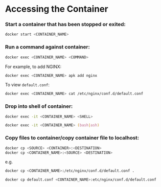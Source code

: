 # Accessing the Container

### Start a container that has been stopped or exited:

```zsh
docker start <CONTAINER_NAME>
```

### Run a command against container:

```zsh
docker exec <CONTAINER_NAME> <COMMAND>
```

For example, to add NGINX:

```zsh
docker exec <CONTAINER_NAME> apk add nginx
```

To view `default.conf`:

```zsh
docker exec <CONTAINER_NAME> cat /etc/nginx/conf.d/default.conf
```

### Drop into shell of container:

```zsh
docker exec -it <CONTAINER_NAME> <SHELL>
```

```zsh
docker exec -it <CONTAINER_NAME> (bash|ash)
```

### Copy files to container/copy container file to localhost:

```zsh
docker cp <SOURCE> <CONTAINER>:<DESTINATION>
docker cp <CONTAINER_NAME>:<SOURCE> <DESTINATION>
```

e.g.

```zsh
docker cp <CONTAINER_NAME>:/etc/nginx/conf.d/default.conf .
```

```zsh
docker cp default.conf <CONTAINER_NAME>:etc/nginx/conf.d/default.conf
```
